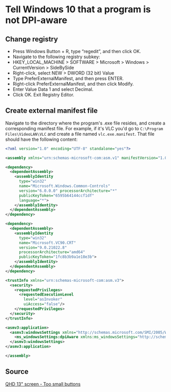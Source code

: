 # Tell Windows 10 that a program is not DPI-aware

## Change registry

- Press Windows Button + R, type “regedit”, and then click OK.
- Navigate to the following registry subkey:
- HKEY_LOCAL_MACHINE > SOFTWARE > Microsoft > Windows > CurrentVersion > SideBySide
- Right-click, select NEW > DWORD (32 bit) Value
- Type PreferExternalManifest, and then press ENTER.
- Right-click PreferExternalManifest, and then click Modify.
- Enter Value Data 1 and select Decimal.
- Click OK. Exit Registry Editor.

## Create external manifest file

Navigate to the directory where the program's .exe file resides, and create a corresponding manifest file. For example, if
it's VLC you'd go to `C:\Program Files\VideoLAN\VLC` and create a file named `vlc.exe.manifest`. That file should have the following
content:

```xml
<?xml version="1.0" encoding="UTF-8" standalone="yes"?>

<assembly xmlns="urn:schemas-microsoft-com:asm.v1" manifestVersion="1.0" xmlns:asmv3="urn:schemas-microsoft-com:asm.v3">

<dependency>
  <dependentAssembly>
    <assemblyIdentity
      type="win32"
      name="Microsoft.Windows.Common-Controls"
      version="6.0.0.0" processorArchitecture="*"
      publicKeyToken="6595b64144ccf1df"
      language="*">
    </assemblyIdentity>
  </dependentAssembly>
</dependency>

<dependency>
  <dependentAssembly>
    <assemblyIdentity
      type="win32"
      name="Microsoft.VC90.CRT"
      version="9.0.21022.8"
      processorArchitecture="amd64"
      publicKeyToken="1fc8b3b9a1e18e3b">
    </assemblyIdentity>
  </dependentAssembly>
</dependency>

<trustInfo xmlns="urn:schemas-microsoft-com:asm.v3">
  <security>
    <requestedPrivileges>
      <requestedExecutionLevel
        level="asInvoker"
        uiAccess="false"/>
    </requestedPrivileges>
  </security>
</trustInfo>

<asmv3:application>
  <asmv3:windowsSettings xmlns="http://schemas.microsoft.com/SMI/2005/WindowsSettings">
    <ms_windowsSettings:dpiAware xmlns:ms_windowsSettings="http://schemas.microsoft.com/SMI/2005/WindowsSettings">false</ms_windowsSettings:dpiAware>
  </asmv3:windowsSettings>
</asmv3:application>

</assembly>
```

## Source

[QHD 13" screen - Too small buttons](https://forum.videolan.org/viewtopic.php?t=121272)
